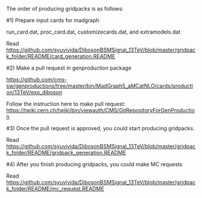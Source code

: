 
The order of producing gridpacks is as follows:

#1) Prepare input cards for madgraph

 run_card.dat, proc_card.dat, customizecards.dat, and extramodels.dat

 Read https://github.com/syuvivida/DibosonBSMSignal_13TeV/blob/master/gridpack_folder/README/card_generation.README

#2) Make a pull request in genproduction package

https://github.com/cms-sw/genproductions/tree/master/bin/MadGraph5_aMCatNLO/cards/production/13TeV/exo_diboson
 
 Follow the instruction here to make pull request: 
 https://twiki.cern.ch/twiki/bin/viewauth/CMS/GitRepositoryForGenProduction

#3) Once the pull request is approved, you could start producing gridpacks.

  Read https://github.com/syuvivida/DibosonBSMSignal_13TeV/blob/master/gridpack_folder/README/gridpack_generation.README

#4) After you finish producing gridpacks, you could make MC requests 
 
  Read https://github.com/syuvivida/DibosonBSMSignal_13TeV/blob/master/gridpack_folder/README/mc_request.README
 

 